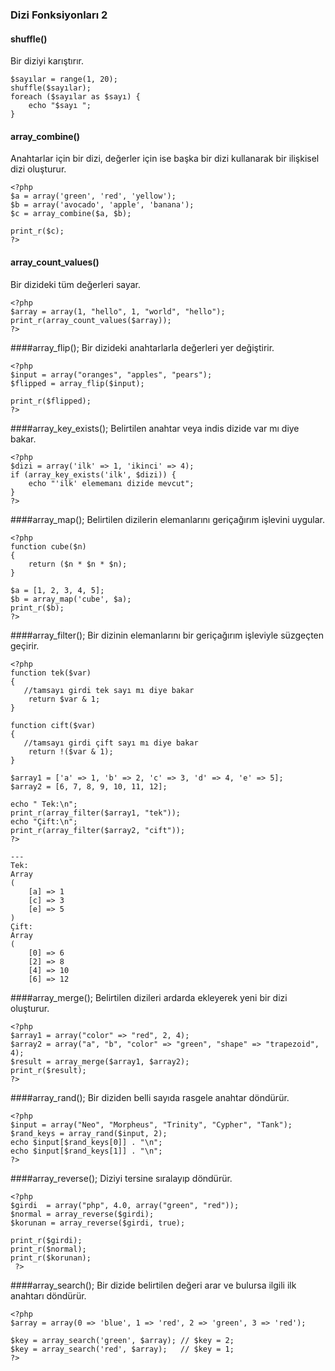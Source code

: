 ### Dizi Fonksiyonları 2

#### shuffle()
Bir diziyi karıştırır.
```
$sayılar = range(1, 20);
shuffle($sayılar);
foreach ($sayılar as $sayı) {
    echo "$sayı ";
}
```
#### array_combine()
Anahtarlar için bir dizi, değerler için ise başka bir dizi kullanarak bir ilişkisel dizi oluşturur.
```
<?php
$a = array('green', 'red', 'yellow');
$b = array('avocado', 'apple', 'banana');
$c = array_combine($a, $b);

print_r($c);
?>
```
#### array_count_values()
Bir dizideki tüm değerleri sayar.
```
<?php
$array = array(1, "hello", 1, "world", "hello");
print_r(array_count_values($array));
?>
```
####array_flip();
Bir dizideki anahtarlarla değerleri yer değiştirir.
```
<?php
$input = array("oranges", "apples", "pears");
$flipped = array_flip($input);

print_r($flipped);
?>
```
####array_key_exists();
Belirtilen anahtar veya indis dizide var mı diye bakar.
```
<?php
$dizi = array('ilk' => 1, 'ikinci' => 4);
if (array_key_exists('ilk', $dizi)) {
    echo "'ilk' elememanı dizide mevcut";
}
?>
```
####array_map();
Belirtilen dizilerin elemanlarını geriçağırım işlevini uygular.
```
<?php
function cube($n)
{
    return ($n * $n * $n);
}

$a = [1, 2, 3, 4, 5];
$b = array_map('cube', $a);
print_r($b);
?>
```
####array_filter();
Bir dizinin elemanlarını bir geriçağırım işleviyle süzgeçten geçirir.
```
<?php
function tek($var)
{
   //tamsayı girdi tek sayı mı diye bakar
    return $var & 1;
}

function cift($var)
{
   //tamsayı girdi çift sayı mı diye bakar
    return !($var & 1);
}

$array1 = ['a' => 1, 'b' => 2, 'c' => 3, 'd' => 4, 'e' => 5];
$array2 = [6, 7, 8, 9, 10, 11, 12];

echo " Tek:\n";
print_r(array_filter($array1, "tek"));
echo "Çift:\n";
print_r(array_filter($array2, "cift"));
?>

---
Tek:
Array
(
    [a] => 1
    [c] => 3
    [e] => 5
)
Çift:
Array
(
    [0] => 6
    [2] => 8
    [4] => 10
    [6] => 12

```
####array_merge();
Belirtilen dizileri ardarda ekleyerek yeni bir dizi oluşturur.
```
<?php
$array1 = array("color" => "red", 2, 4);
$array2 = array("a", "b", "color" => "green", "shape" => "trapezoid", 4);
$result = array_merge($array1, $array2);
print_r($result);
?>
```
####array_rand();
Bir diziden belli sayıda rasgele anahtar döndürür.
```
<?php
$input = array("Neo", "Morpheus", "Trinity", "Cypher", "Tank");
$rand_keys = array_rand($input, 2);
echo $input[$rand_keys[0]] . "\n";
echo $input[$rand_keys[1]] . "\n";
?>
```
####array_reverse();
Diziyi tersine sıralayıp döndürür.
```
<?php
$girdi  = array("php", 4.0, array("green", "red"));
$normal = array_reverse($girdi);
$korunan = array_reverse($girdi, true);

print_r($girdi);
print_r($normal);
print_r($korunan);
 ?>
```
####array_search();
Bir dizide belirtilen değeri arar ve bulursa ilgili ilk anahtarı döndürür.
```
<?php
$array = array(0 => 'blue', 1 => 'red', 2 => 'green', 3 => 'red');

$key = array_search('green', $array); // $key = 2;
$key = array_search('red', $array);   // $key = 1;
?>
```

